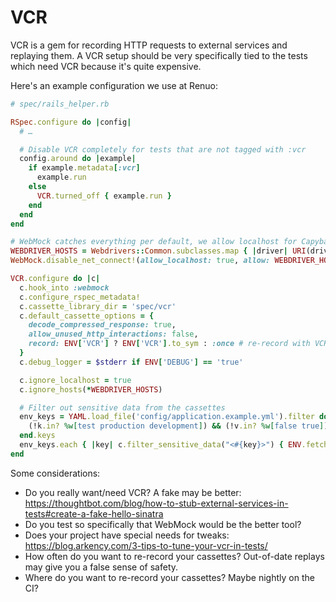 # VCR

VCR is a gem for recording HTTP requests to external services and replaying them.
A VCR setup should be very specifically tied to the tests which need VCR because it's quite expensive.

Here's an example configuration we use at Renuo:

```rb
# spec/rails_helper.rb

RSpec.configure do |config|
  # …

  # Disable VCR completely for tests that are not tagged with :vcr
  config.around do |example|
    if example.metadata[:vcr]
      example.run
    else
      VCR.turned_off { example.run }
    end
  end
end

# WebMock catches everything per default, we allow localhost for Capybara/Selenium and the webdrivers binary downloads
WEBDRIVER_HOSTS = Webdrivers::Common.subclasses.map { |driver| URI(driver.base_url).host }.freeze
WebMock.disable_net_connect!(allow_localhost: true, allow: WEBDRIVER_HOSTS)

VCR.configure do |c|
  c.hook_into :webmock
  c.configure_rspec_metadata!
  c.cassette_library_dir = 'spec/vcr'
  c.default_cassette_options = {
    decode_compressed_response: true,
    allow_unused_http_interactions: false,
    record: ENV['VCR'] ? ENV['VCR'].to_sym : :once # re-record with VCR=all
  }
  c.debug_logger = $stderr if ENV['DEBUG'] == 'true'

  c.ignore_localhost = true
  c.ignore_hosts(*WEBDRIVER_HOSTS)

  # Filter out sensitive data from the cassettes
  env_keys = YAML.load_file('config/application.example.yml').filter do |k, v|
    (!k.in? %w[test production development]) && (!v.in? %w[false true])
  end.keys
  env_keys.each { |key| c.filter_sensitive_data("<#{key}>") { ENV.fetch(key, nil) } }
end
```

Some considerations:
* Do you really want/need VCR? A fake may be better: https://thoughtbot.com/blog/how-to-stub-external-services-in-tests#create-a-fake-hello-sinatra
* Do you test so specifically that WebMock would be the better tool?
* Does your project have special needs for tweaks: https://blog.arkency.com/3-tips-to-tune-your-vcr-in-tests/
* How often do you want to re-record your cassettes? Out-of-date replays may give you a false sense of safety.
* Where do you want to re-record your cassettes? Maybe nightly on the CI?

